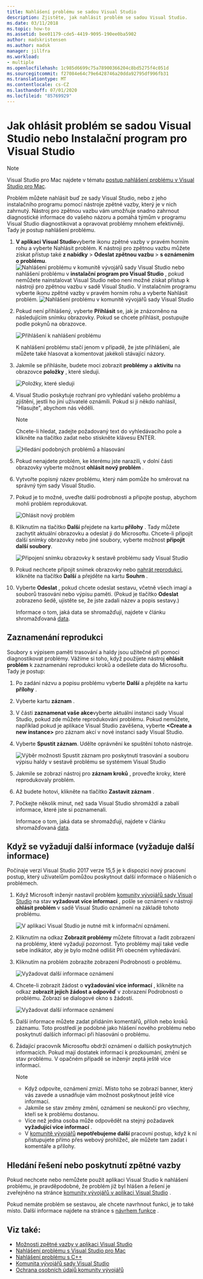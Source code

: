 ```yaml
---
title: Nahlášení problému se sadou Visual Studio
description: Zjistěte, jak nahlásit problém se sadou Visual Studio.
ms.date: 03/11/2018
ms.topic: how-to
ms.assetid: bee01179-cde5-4419-9095-190ee0ba5902
author: madskristensen
ms.author: madsk
manager: jillfra
ms.workload:
- multiple
ms.openlocfilehash: 1c985d6699c75a78900366204c8bd5275f4c051d
ms.sourcegitcommit: f27084e64c79e6428746a20dda92795df996fb31
ms.translationtype: MT
ms.contentlocale: cs-CZ
ms.lasthandoff: 07/01/2020
ms.locfileid: "85769929"
---
```

# <a name="how-to-report-a-problem-with-visual-studio-or-visual-studio-installer"></a>Jak ohlásit problém se sadou Visual Studio nebo Instalační program pro Visual Studio

> [!NOTE]
> Visual Studio pro Mac najdete v tématu [postup nahlášení problému v Visual Studio pro Mac](/visualstudio/mac/report-a-problem).

Problém můžete nahlásit buď ze sady Visual Studio, nebo z jeho instalačního programu pomocí nástroje zpětné vazby, který je v nich zahrnutý. Nástroj pro zpětnou vazbu vám umožňuje snadno zahrnout diagnostické informace do vašeho názoru a pomáhá týmům v programu Visual Studio diagnostikovat a opravovat problémy mnohem efektivněji. Tady je postup nahlášení problému.

1. **V aplikaci Visual Studio**vyberte ikonu zpětné vazby v pravém horním rohu a vyberte Nahlásit problém. K nástroji pro zpětnou vazbu můžete získat přístup také **z nabídky**  >  **Odeslat zpětnou vazbu**  >  **s oznámením o problému**.
![Nahlášení problému v komunitě vývojářů sady Visual Studio ](media/vsfeedbackentry.png) nebo nahlášení problému v **instalační program pro Visual Studio** , pokud nemůžete nainstalovat Visual Studio nebo není možné získat přístup k nástroji pro zpětnou vazbu v sadě Visual Studio.  V instalačním programu vyberte ikonu zpětné vazby v pravém horním rohu a vyberte Nahlásit problém.
![Nahlášení problému v komunitě vývojářů sady Visual Studio](media/installer.png)

1. Pokud není přihlášený, vyberte **Přihlásit** se, jak je znázorněno na následujícím snímku obrazovky. Pokud se chcete přihlásit, postupujte podle pokynů na obrazovce.

   ![Přihlášení k nahlášení problému](../ide/media/sign-in-new-ux.png)

   K nahlášení problému stačí jenom v případě, že jste přihlášení, ale můžete také hlasovat a komentovat jakékoli stávající názory.

1. Jakmile se přihlásíte, budete moci zobrazit **problémy** a **aktivitu** na obrazovce **položky** , které sleduji.

   ![Položky, které sleduji](../ide/media/items-i-follow.png)

1. Visual Studio poskytuje rozhraní pro vyhledání vašeho problému a zjištění, jestli ho jiní uživatelé oznámili. Pokud si ji někdo nahlásil, "Hlasujte", abychom nás věděli.
   > [!NOTE]
   > Chcete-li hledat, zadejte požadovaný text do vyhledávacího pole a klikněte na tlačítko zadat nebo stiskněte klávesu ENTER.

   ![Hledání podobných problémů a hlasování](../ide/media/search-and-vote.png)

1. Pokud nenajdete problém, ke kterému jste narazili, v dolní části obrazovky vyberte možnost **ohlásit nový problém** .

1. Vytvořte popisný název problému, který nám pomůže ho směrovat na správný tým sady Visual Studio.

1. Pokud je to možné, uveďte další podrobnosti a připojte postup, abychom mohli problém reprodukovat.

   ![Ohlásit nový problém](../ide/media/report-new-problem.png)

1. Kliknutím na tlačítko **Další** přejdete na kartu **přílohy** . Tady můžete zachytit aktuální obrazovku a odeslat ji do Microsoftu. Chcete-li připojit další snímky obrazovky nebo jiné soubory, vyberte možnost **připojit další soubory**.

   ![Připojení snímku obrazovky k sestavě problému sady Visual Studio](media/report-a-problem-screenshot.png)

1. Pokud nechcete připojit snímek obrazovky nebo [nahrát reprodukci](#record-a-repro), klikněte na tlačítko **Další** a přejděte na kartu **Souhrn** .

1. Vyberte **Odeslat** , pokud chcete odeslat sestavu, včetně všech imagí a souborů trasování nebo výpisu paměti. (Pokud je tlačítko **Odeslat** zobrazeno šedě, ujistěte se, že jste zadali název a popis sestavy.)

   Informace o tom, jaká data se shromažďují, najdete v článku shromažďovaná [data](developer-community-privacy.md#data-we-collect).

## <a name="record-a-repro"></a>Zaznamenání reprodukci

Soubory s výpisem paměti trasování a haldy jsou užitečné při pomoci diagnostikovat problémy. Vážíme si toho, když použijete nástroj **ohlásit problém** k zaznamenání reprodukci kroků a odešlete data do Microsoftu. Tady je postup:

1. Po zadání názvu a popisu problému vyberte **Další** a přejděte na kartu **přílohy** .

1. Vyberte kartu **záznam** .

1. V části **zaznamenat vaše akce**vyberte aktuální instanci sady Visual Studio, pokud zde můžete reprodukování problému. Pokud nemůžete, například pokud je aplikace Visual Studio zavěšena, vyberte **\<Create a new instance>** pro záznam akcí v nové instanci sady Visual Studio.

1. Vyberte **Spustit záznam**. Udělte oprávnění ke spuštění tohoto nástroje.

   ![Výběr možnosti Spustit záznam pro poskytnutí trasování a souboru výpisu haldy v sestavě problému se systémem Visual Studio](../ide/media/record-dialog-box.png)

1. Jakmile se zobrazí nástroj pro **záznam kroků** , proveďte kroky, které reprodukovaly problém.

1. Až budete hotovi, klikněte na tlačítko **Zastavit záznam** .

1. Počkejte několik minut, než sada Visual Studio shromáždí a zabalí informace, které jste si poznamenali.

   Informace o tom, jaká data se shromažďují, najdete v článku shromažďovaná [data](developer-community-privacy.md#data-we-collect).

## <a name="when-further-information-is-needed-need-more-info"></a>Když se vyžadují další informace (vyžaduje další informace)

Počínaje verzí Visual Studio 2017 verze 15,5 je k dispozici nový pracovní postup, který uživatelům pomůžou poskytnout další informace o hlášeních o problémech.

1. Když Microsoft inženýr nastavil problém [komunity vývojářů sady Visual Studio](https://developercommunity.visualstudio.com/) na stav **vyžadovat více informací** , pošle se oznámení v nástroji **ohlásit problém** v sadě Visual Studio oznámení na základě tohoto problému.

   ![V aplikaci Visual Studio je nutné mít k informační oznámení.](../ide/media/nmi-notification.png)

1. Kliknutím na odkaz **Zobrazit problémy** můžete filtrovat a řadit zobrazení na problémy, které vyžadují pozornost. Tyto problémy mají také vedle sebe indikátor, aby je bylo možné odlišit Při obecném vyhledávání.

1. Kliknutím na problém zobrazíte zobrazení Podrobnosti o problému.

   ![Vyžadovat další informace oznámení](../ide/media/nmi-details-view.png)

1. Chcete-li zobrazit žádost o **vyžadování více informací** , klikněte na odkaz **zobrazit jejich žádost a odpověď** v zobrazení Podrobnosti o problému. Zobrazí se dialogové okno s žádostí.

   ![Vyžadovat další informace oznámení](../ide/media/nmi-request.png)

1. Další informace můžete zadat přidáním komentářů, příloh nebo kroků záznamu. Toto prostředí je podobné jako hlášení nového problému nebo poskytnutí dalších informací při hlasování o problému.

1. Žádající pracovník Microsoftu obdrží oznámení o dalších poskytnutých informacích. Pokud mají dostatek informací k prozkoumání, změní se stav problému. V opačném případě se inženýr zeptá ještě více informací.

   > [!NOTE]
   > * Když odpovíte, oznámení zmizí. Místo toho se zobrazí banner, který vás zavede a usnadňuje vám možnost poskytnout ještě více informací.
   > * Jakmile se stav změny změní, oznámení se neukončí pro všechny, kteří se k problému dostanou.
   > * Více než jedna osoba může odpovědět na stejný požadavek **vyžadující více informací** .
   > * V [komunitě vývojářů](https://developercommunity.visualstudio.com/) **nepotřebujeme další** pracovní postup, když k ní přistupujete přímo přes webový prohlížeč, ale můžete tam zadat i komentáře a přílohy.

## <a name="search-for-solutions-or-provide-feedback"></a>Hledání řešení nebo poskytnutí zpětné vazby

Pokud nechcete nebo nemůžete použít aplikaci Visual Studio k nahlášení problému, je pravděpodobné, že problém již byl hlášen a řešení je zveřejněno na stránce [komunity vývojářů v aplikaci Visual Studio](https://developercommunity.visualstudio.com/) .

Pokud nemáte problém se sestavou, ale chcete navrhnout funkci, je to také místo. Další informace najdete na stránce s [návrhem funkce](https://developercommunity.visualstudio.com/content/idea/post.html?space=8) .

## <a name="see-also"></a>Viz také:

* [Možnosti zpětné vazby v aplikaci Visual Studio](../ide/feedback-options.md)
* [Nahlášení problému s Visual Studio pro Mac](/visualstudio/mac/report-a-problem)
* [Nahlášení problému s C++](/cpp/how-to-report-a-problem-with-the-visual-cpp-toolset)
* [Komunita vývojářů sady Visual Studio](https://developercommunity.visualstudio.com/)
* [Ochrana osobních údajů komunity vývojářů](developer-community-privacy.md)
